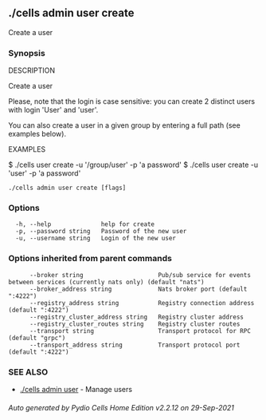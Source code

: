 ## ./cells admin user create

Create a user

### Synopsis


DESCRIPTION

  Create a user

  Please, note that the login is case sensitive: 
  you can create 2 distinct users with login  'User' and 'user'. 

  You can also create a user in a given group by entering a full path
  (see examples below). 

EXAMPLES

  $ ./cells user create -u '/group/user' -p 'a password'
  $ ./cells user create -u 'user' -p 'a password'



```
./cells admin user create [flags]
```

### Options

```
  -h, --help              help for create
  -p, --password string   Password of the new user
  -u, --username string   Login of the new user
```

### Options inherited from parent commands

```
      --broker string                     Pub/sub service for events between services (currently nats only) (default "nats")
      --broker_address string             Nats broker port (default ":4222")
      --registry_address string           Registry connection address (default ":4222")
      --registry_cluster_address string   Registry cluster address
      --registry_cluster_routes string    Registry cluster routes
      --transport string                  Transport protocol for RPC (default "grpc")
      --transport_address string          Transport protocol port (default ":4222")
```

### SEE ALSO

* [./cells admin user](./cells-admin-user)	 - Manage users

###### Auto generated by Pydio Cells Home Edition v2.2.12 on 29-Sep-2021

